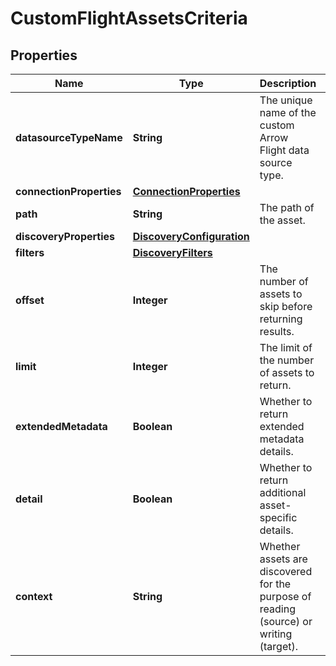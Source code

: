 # CustomFlightAssetsCriteria

## Properties
Name | Type | Description | Notes
------------ | ------------- | ------------- | -------------
**datasourceTypeName** | **String** | The unique name of the custom Arrow Flight data source type. |  [optional]
**connectionProperties** | [**ConnectionProperties**](ConnectionProperties.md) |  |  [optional]
**path** | **String** | The path of the asset. |  [optional]
**discoveryProperties** | [**DiscoveryConfiguration**](DiscoveryConfiguration.md) |  |  [optional]
**filters** | [**DiscoveryFilters**](DiscoveryFilters.md) |  |  [optional]
**offset** | **Integer** | The number of assets to skip before returning results. |  [optional]
**limit** | **Integer** | The limit of the number of assets to return. |  [optional]
**extendedMetadata** | **Boolean** | Whether to return extended metadata details. |  [optional]
**detail** | **Boolean** | Whether to return additional asset-specific details. |  [optional]
**context** | **String** | Whether assets are discovered for the purpose of reading (source) or writing (target). |  [optional]

